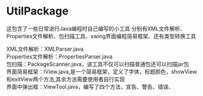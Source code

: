 # UtilPackage
这包含了一些日常进行Java编程时自己编写的小工具
分别有XML文件解析、Properties文件解析、包扫描工具、swing界面编程简易框架、还有类型转换工具

XML文件解析：XMLParser.java<br>
Properties文件解析：PropertiesParser.java<br>
包扫描：PackageScanner.java，该工具不仅可以扫描普通包还可以扫描jar包<br>
界面简易框架：IView.java,是一个简易框架，定义了字体，标题颜色，showView和exitView两个方法,其余方法需要使用者自行实现<br>
界面中弹出框：ViewTool.java，编写了四个方法，宣告、警告、错误、
